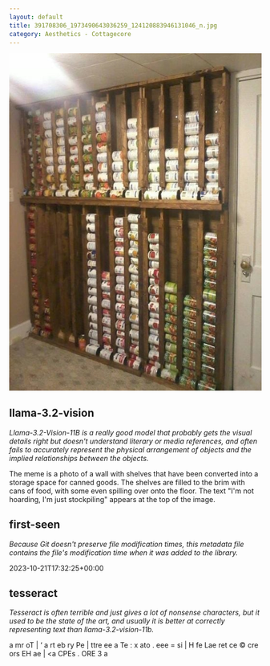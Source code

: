 ```yaml
---
layout: default
title: 391708306_1973490643036259_124120883946131046_n.jpg
category: Aesthetics - Cottagecore
---
```


<div markdown="0"><a href="391708306_1973490643036259_124120883946131046_n.jpg"><img class="photo" src="391708306_1973490643036259_124120883946131046_n.jpg" /></a>

<h2>llama-3.2-vision</h2>
<p><i>Llama-3.2-Vision-11B is a really good model that probably gets the visual details right but doesn't understand literary or media references, and often fails to accurately represent the physical arrangement of objects and the implied relationships between the objects.</i></p>
<p>The meme is a photo of a wall with shelves that have been converted into a storage space for canned goods. The shelves are filled to the brim with cans of food, with some even spilling over onto the floor. The text &quot;I&#x27;m not hoarding, I&#x27;m just stockpiling&quot; appears at the top of the image.</p>

<h2>first-seen</h2>
<p><i>Because Git doesn't preserve file modification times, this metadata file contains the file's modification time when it was added to the library.</i></p>
<p>2023-10-21T17:32:25+00:00</p>

<h2>tesseract</h2>
<p><i>Tesseract is often terrible and just gives a lot of nonsense characters, but it used to be the state of the art, and usually it is better at correctly representing text than llama-3.2-vision-11b.</i></p>
<p>a mr oT | ‘ a rt eb ry Pe | ttre ee a Te : x ato . eee = si | H fe Lae ret ce © cre ors EH ae | &lt;a CPEs . ORE 3 a</p>

</div>

